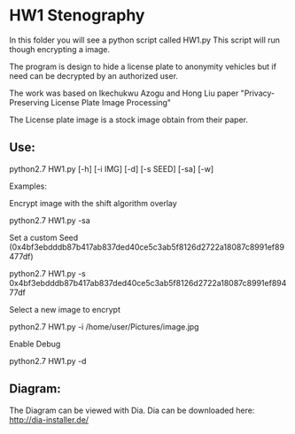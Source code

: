 HW1 Stenography
=========================

In this folder you will see a python script called HW1.py
This script will run though encrypting a image.

The program is design to hide a license plate to anonymity vehicles but if need can be decrypted by an authorized user.

The work was based on Ikechukwu Azogu and Hong Liu paper "Privacy-Preserving License Plate Image Processing"

The License plate image is a stock image obtain from their paper.

Use:
-------------------------

python2.7 HW1.py [-h] [-i IMG] [-d] [-s SEED] [-sa] [-w]

Examples:

Encrypt image with the shift algorithm overlay

python2.7 HW1.py -sa

Set a custom Seed (0x4bf3ebdddb87b417ab837ded40ce5c3ab5f8126d2722a18087c8991ef89477df)

python2.7 HW1.py -s 0x4bf3ebdddb87b417ab837ded40ce5c3ab5f8126d2722a18087c8991ef89477df

Select a new image to encrypt

python2.7 HW1.py -i /home/user/Pictures/image.jpg

Enable Debug

python2.7 HW1.py -d

Diagram:
-------------------------
The Diagram can be viewed with Dia.
Dia can be downloaded here: http://dia-installer.de/
